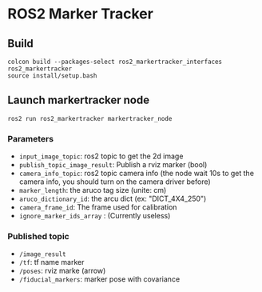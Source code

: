 # ROS2 Marker Tracker

## Build
```
colcon build --packages-select ros2_markertracker_interfaces ros2_markertracker
source install/setup.bash
```

## Launch markertracker node
```
ros2 run ros2_markertracker markertracker_node
```
### Parameters
- `input_image_topic`: ros2 topic to get the 2d image
- `publish_topic_image_result`: Publish a rviz marker (bool)
- `camera_info_topic`: ros2 topic camera info (the node wait 10s to get the camera info, you should turn on the camera driver before)
- `marker_length`: the aruco tag size (unite: cm)
- `aruco_dictionary_id`: the arcu dict (ex: "DICT_4X4_250")
- `camera_frame_id`: The frame used for calibration
- `ignore_marker_ids_array` : (Currently useless)

### Published topic
- `/image_result`
- `/tf`: tf name marker
- `/poses`: rviz marke (arrow)
- `/fiducial_markers`: marker pose with covariance